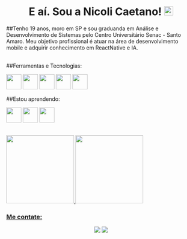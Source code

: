 <h1 align="center">
E aí. Sou a Nicoli Caetano!
<img src="https://raw.githubusercontent.com/gist/arunprakashpj/48aa20057048b46c6f9ba9d114a8b76f/raw/69a9d496f651091a509ea8d9913c4aef5c419afb/Hi.gif" width="24" height="24"/>
</h1>

##Tenho 19 anos, moro em SP e sou graduanda em Análise e Desenvolvimento de Sistemas pelo Centro Universitário Senac - Santo Amaro. Meu objetivo profissional é atuar na área de desenvolvimento mobile e adquirir conhecimento em ReactNative e IA.

<br>
##Ferramentas e Tecnologias:

<img src="https://cdn.jsdelivr.net/gh/devicons/devicon@latest/icons/javascript/javascript-original.svg"  width="40" height="40" /> <img src="https://cdn.jsdelivr.net/gh/devicons/devicon@latest/icons/java/java-original.svg"  width="40" height="40"/> <img src="https://cdn.jsdelivr.net/gh/devicons/devicon@latest/icons/mysql/mysql-original.svg"  width="40" height="40"/> <img src="https://cdn.jsdelivr.net/gh/devicons/devicon@latest/icons/git/git-original.svg"  width="40" height="40"/> <img src="https://cdn.jsdelivr.net/gh/devicons/devicon@latest/icons/figma/figma-original.svg"  width="40" height="40"/>
          

##Estou aprendendo: 

<img src="https://cdn.jsdelivr.net/gh/devicons/devicon@latest/icons/javascript/javascript-original.svg"  width="40" height="40"/> <img src="https://cdn.jsdelivr.net/gh/devicons/devicon@latest/icons/java/java-original.svg"  width="40" height="40"/> <img src="https://cdn.jsdelivr.net/gh/devicons/devicon@latest/icons/mysql/mysql-original.svg"  width="40" height="40"/>

<br>

<div>
<a href="https://github.com/nicolictn">
<img loading="lazy" height="180em" src="https://github-readme-stats.vercel.app/api/top-langs/?username=nicolictn&layout=compact&langs_count=7&theme=dracula"/>
<img loading="lazy" height="180em" src="https://github-readme-stats.vercel.app/api?username=nicolictn&show_icons=true&theme=dracula&include_all_commits=true&count_private=true"/>
</div>

<h3>Me contate:</h3>
                                          
<div align="center">
  <a href = "mailto:nicolictn@gmail.com"><img loading="lazy" src="https://img.shields.io/badge/Gmail-D14836?style=for-the-badge&logo=gmail&logoColor=white" target="_blank"></a>
  <a href="https://linkedin.com/in/nicolicaetano" target="_blank"><img src="https://img.shields.io/badge/-LinkedIn-%230077B5?style=for-the-badge&logo=linkedin&logoColor=white" target="_blank"></a>
</div>  
